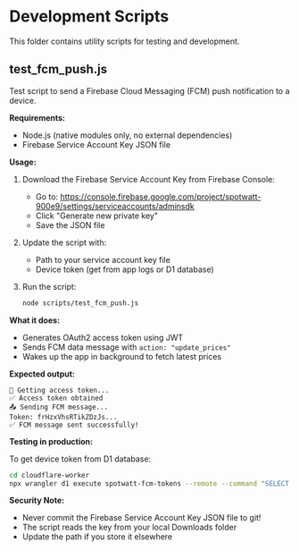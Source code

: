 # Development Scripts

This folder contains utility scripts for testing and development.

## test_fcm_push.js

Test script to send a Firebase Cloud Messaging (FCM) push notification to a device.

**Requirements:**
- Node.js (native modules only, no external dependencies)
- Firebase Service Account Key JSON file

**Usage:**

1. Download the Firebase Service Account Key from Firebase Console:
   - Go to: https://console.firebase.google.com/project/spotwatt-900e9/settings/serviceaccounts/adminsdk
   - Click "Generate new private key"
   - Save the JSON file

2. Update the script with:
   - Path to your service account key file
   - Device token (get from app logs or D1 database)

3. Run the script:
   ```bash
   node scripts/test_fcm_push.js
   ```

**What it does:**
- Generates OAuth2 access token using JWT
- Sends FCM data message with `action: "update_prices"`
- Wakes up the app in background to fetch latest prices

**Expected output:**
```
🔑 Getting access token...
✅ Access token obtained
📤 Sending FCM message...
Token: frHzxVhsRTikZDzJs...
✅ FCM message sent successfully!
```

**Testing in production:**

To get device token from D1 database:
```bash
cd cloudflare-worker
npx wrangler d1 execute spotwatt-fcm-tokens --remote --command "SELECT token FROM fcm_tokens WHERE active = 1 LIMIT 1"
```

**Security Note:**
- Never commit the Firebase Service Account Key JSON file to git!
- The script reads the key from your local Downloads folder
- Update the path if you store it elsewhere
